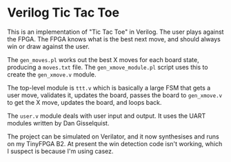 # Verilog Tic Tac Toe

This is an implementation of "Tic Tac Toe" in Verilog. The user plays against
the FPGA. The FPGA knows what is the best next move, and should always win
or draw against the user.

The ```gen_moves.pl``` works out the best X moves for each board state,
producing a ```moves.txt``` file. The ```gen_xmove_module.pl``` script
uses this to create the ```gen_xmove.v``` module.

The top-level module is ```ttt.v``` which is basically a large FSM
that gets a user move, validates it, updates the board, passes the board
to ```gen_xmove.v``` to get the X move, updates the board, and loops back.

The ```user.v``` module deals with user input and output. It uses the
UART modules written by Dan Gisselquist.

The project can be simulated on Verilator, and it now synthesises and runs
on my TinyFPGA B2. At present the win detection code isn't working, which 
I suspect is because I'm using casez.
